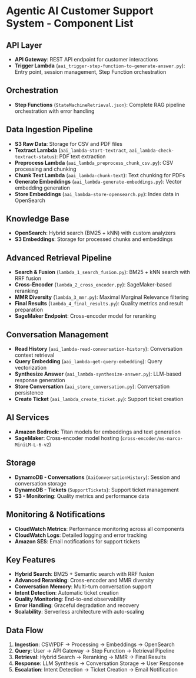 # Agentic AI Customer Support System - Component List

## **API Layer**
- **API Gateway**: REST API endpoint for customer interactions
- **Trigger Lambda** (`aai_trigger-step-function-to-generate-answer.py`): Entry point, session management, Step Function orchestration

## **Orchestration**
- **Step Functions** (`StateMachineRetrieval.json`): Complete RAG pipeline orchestration with error handling

## **Data Ingestion Pipeline**
- **S3 Raw Data**: Storage for CSV and PDF files
- **Textract Lambda** (`aai_lambda-start-textract`, `aai_lambda-check-textract-status`): PDF text extraction
- **Preprocess Lambda** (`aai_lambda_preprocess_chunk_csv.py`): CSV processing and chunking
- **Chunk Text Lambda** (`aai_lambda-chunk-text`): Text chunking for PDFs
- **Generate Embeddings** (`aai_lambda-generate-embeddings.py`): Vector embedding generation
- **Store Embeddings** (`aai_lambda-store-opensearch.py`): Index data in OpenSearch

## **Knowledge Base**
- **OpenSearch**: Hybrid search (BM25 + kNN) with custom analyzers
- **S3 Embeddings**: Storage for processed chunks and embeddings

## **Advanced Retrieval Pipeline**
- **Search & Fusion** (`lambda_1_search_fusion.py`): BM25 + kNN search with RRF fusion
- **Cross-Encoder** (`lambda_2_cross_encoder.py`): SageMaker-based reranking
- **MMR Diversity** (`lambda_3_mmr.py`): Maximal Marginal Relevance filtering
- **Final Results** (`lambda_4_final_results.py`): Quality metrics and result preparation
- **SageMaker Endpoint**: Cross-encoder model for reranking

## **Conversation Management**
- **Read History** (`aai_lambda-read-conversation-history`): Conversation context retrieval
- **Query Embedding** (`aai_lambda-get-query-embedding`): Query vectorization
- **Synthesize Answer** (`aai_lambda-synthesize-answer.py`): LLM-based response generation
- **Store Conversation** (`aai_store_conversation.py`): Conversation persistence
- **Create Ticket** (`aai_lambda_create_ticket.py`): Support ticket creation

## **AI Services**
- **Amazon Bedrock**: Titan models for embeddings and text generation
- **SageMaker**: Cross-encoder model hosting (`cross-encoder/ms-marco-MiniLM-L-6-v2`)

## **Storage**
- **DynamoDB - Conversations** (`AaiConversationHistory`): Session and conversation storage
- **DynamoDB - Tickets** (`SupportTickets`): Support ticket management
- **S3 - Monitoring**: Quality metrics and performance data

## **Monitoring & Notifications**
- **CloudWatch Metrics**: Performance monitoring across all components
- **CloudWatch Logs**: Detailed logging and error tracking
- **Amazon SES**: Email notifications for support tickets

## **Key Features**
- **Hybrid Search**: BM25 + Semantic search with RRF fusion
- **Advanced Reranking**: Cross-encoder and MMR diversity
- **Conversation Memory**: Multi-turn conversation support
- **Intent Detection**: Automatic ticket creation
- **Quality Monitoring**: End-to-end observability
- **Error Handling**: Graceful degradation and recovery
- **Scalability**: Serverless architecture with auto-scaling

## **Data Flow**
1. **Ingestion**: CSV/PDF → Processing → Embeddings → OpenSearch
2. **Query**: User → API Gateway → Step Function → Retrieval Pipeline
3. **Retrieval**: Hybrid Search → Reranking → MMR → Final Results
4. **Response**: LLM Synthesis → Conversation Storage → User Response
5. **Escalation**: Intent Detection → Ticket Creation → Email Notification